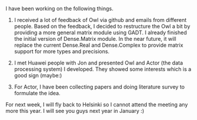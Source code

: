 I have been working on the following things.

1. I received a lot of feedback of Owl via github and emails from different people. Based on the feedback, I decided to restructure the Owl a bit by providing a more general matrix module using GADT. I already finished the initial version of Dense.Matrix module. In the near future, it will replace the current Dense.Real and Dense.Complex to provide matrix support for more types and precisions.

2. I met Huawei people with Jon and presented Owl and Actor (the data processing system) I developed. They showed some interests which is a good sign (maybe:)

3. For Actor, I have been collecting papers and doing literature survey to formulate the idea.

For next week, I will fly back to Helsinki so I cannot attend the meeting any more this year. I will see you guys next year in January :)
